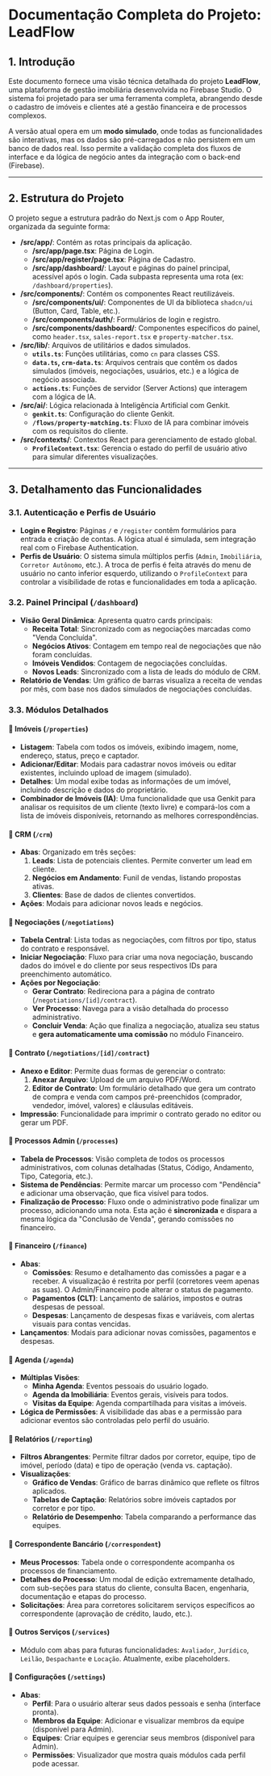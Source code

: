 # Documentação Completa do Projeto: LeadFlow

## 1. Introdução

Este documento fornece uma visão técnica detalhada do projeto **LeadFlow**, uma plataforma de gestão imobiliária desenvolvida no Firebase Studio. O sistema foi projetado para ser uma ferramenta completa, abrangendo desde o cadastro de imóveis e clientes até a gestão financeira e de processos complexos.

A versão atual opera em um **modo simulado**, onde todas as funcionalidades são interativas, mas os dados são pré-carregados e não persistem em um banco de dados real. Isso permite a validação completa dos fluxos de interface e da lógica de negócio antes da integração com o back-end (Firebase).

---

## 2. Estrutura do Projeto

O projeto segue a estrutura padrão do Next.js com o App Router, organizada da seguinte forma:

-   **/src/app/**: Contém as rotas principais da aplicação.
    -   **/src/app/page.tsx**: Página de Login.
    -   **/src/app/register/page.tsx**: Página de Cadastro.
    -   **/src/app/dashboard/**: Layout e páginas do painel principal, acessível após o login. Cada subpasta representa uma rota (ex: `/dashboard/properties`).
-   **/src/components/**: Contém os componentes React reutilizáveis.
    -   **/src/components/ui/**: Componentes de UI da biblioteca `shadcn/ui` (Button, Card, Table, etc.).
    -   **/src/components/auth/**: Formulários de login e registro.
    -   **/src/components/dashboard/**: Componentes específicos do painel, como `header.tsx`, `sales-report.tsx` e `property-matcher.tsx`.
-   **/src/lib/**: Arquivos de utilitários e dados simulados.
    -   **`utils.ts`**: Funções utilitárias, como `cn` para classes CSS.
    -   **`data.ts`, `crm-data.ts`**: Arquivos centrais que contêm os dados simulados (imóveis, negociações, usuários, etc.) e a lógica de negócio associada.
    -   **`actions.ts`**: Funções de servidor (Server Actions) que interagem com a lógica de IA.
-   **/src/ai/**: Lógica relacionada à Inteligência Artificial com Genkit.
    -   **`genkit.ts`**: Configuração do cliente Genkit.
    -   **`/flows/property-matching.ts`**: Fluxo de IA para combinar imóveis com os requisitos do cliente.
-   **/src/contexts/**: Contextos React para gerenciamento de estado global.
    -   **`ProfileContext.tsx`**: Gerencia o estado do perfil de usuário ativo para simular diferentes visualizações.

---

## 3. Detalhamento das Funcionalidades

### 3.1. Autenticação e Perfis de Usuário

-   **Login e Registro**: Páginas `/` e `/register` contêm formulários para entrada e criação de contas. A lógica atual é simulada, sem integração real com o Firebase Authentication.
-   **Perfis de Usuário**: O sistema simula múltiplos perfis (`Admin`, `Imobiliária`, `Corretor Autônomo`, etc.). A troca de perfis é feita através do menu de usuário no canto inferior esquerdo, utilizando o `ProfileContext` para controlar a visibilidade de rotas e funcionalidades em toda a aplicação.

### 3.2. Painel Principal (`/dashboard`)

-   **Visão Geral Dinâmica**: Apresenta quatro cards principais:
    -   **Receita Total**: Sincronizado com as negociações marcadas como "Venda Concluída".
    -   **Negócios Ativos**: Contagem em tempo real de negociações que não foram concluídas.
    -   **Imóveis Vendidos**: Contagem de negociações concluídas.
    -   **Novos Leads**: Sincronizado com a lista de leads do módulo de CRM.
-   **Relatório de Vendas**: Um gráfico de barras visualiza a receita de vendas por mês, com base nos dados simulados de negociações concluídas.

### 3.3. Módulos Detalhados

#### **📍 Imóveis (`/properties`)**

-   **Listagem**: Tabela com todos os imóveis, exibindo imagem, nome, endereço, status, preço e captador.
-   **Adicionar/Editar**: Modais para cadastrar novos imóveis ou editar existentes, incluindo upload de imagem (simulado).
-   **Detalhes**: Um modal exibe todas as informações de um imóvel, incluindo descrição e dados do proprietário.
-   **Combinador de Imóveis (IA)**: Uma funcionalidade que usa Genkit para analisar os requisitos de um cliente (texto livre) e compará-los com a lista de imóveis disponíveis, retornando as melhores correspondências.

#### **📍 CRM (`/crm`)**

-   **Abas**: Organizado em três seções:
    1.  **Leads**: Lista de potenciais clientes. Permite converter um lead em cliente.
    2.  **Negócios em Andamento**: Funil de vendas, listando propostas ativas.
    3.  **Clientes**: Base de dados de clientes convertidos.
-   **Ações**: Modais para adicionar novos leads e negócios.

#### **📍 Negociações (`/negotiations`)**

-   **Tabela Central**: Lista todas as negociações, com filtros por tipo, status do contrato e responsável.
-   **Iniciar Negociação**: Fluxo para criar uma nova negociação, buscando dados do imóvel e do cliente por seus respectivos IDs para preenchimento automático.
-   **Ações por Negociação**:
    -   **Gerar Contrato**: Redireciona para a página de contrato (`/negotiations/[id]/contract`).
    -   **Ver Processo**: Navega para a visão detalhada do processo administrativo.
    -   **Concluir Venda**: Ação que finaliza a negociação, atualiza seu status e **gera automaticamente uma comissão** no módulo Financeiro.

#### **📍 Contrato (`/negotiations/[id]/contract`)**

-   **Anexo e Editor**: Permite duas formas de gerenciar o contrato:
    1.  **Anexar Arquivo**: Upload de um arquivo PDF/Word.
    2.  **Editor de Contrato**: Um formulário detalhado que gera um contrato de compra e venda com campos pré-preenchidos (comprador, vendedor, imóvel, valores) e cláusulas editáveis.
-   **Impressão**: Funcionalidade para imprimir o contrato gerado no editor ou gerar um PDF.

#### **📍 Processos Admin (`/processes`)**

-   **Tabela de Processos**: Visão completa de todos os processos administrativos, com colunas detalhadas (Status, Código, Andamento, Tipo, Categoria, etc.).
-   **Sistema de Pendências**: Permite marcar um processo com "Pendência" e adicionar uma observação, que fica visível para todos.
-   **Finalização de Processo**: Fluxo onde o administrativo pode finalizar um processo, adicionando uma nota. Esta ação é **sincronizada** e dispara a mesma lógica da "Conclusão de Venda", gerando comissões no financeiro.

#### **📍 Financeiro (`/finance`)**

-   **Abas**:
    -   **Comissões**: Resumo e detalhamento das comissões a pagar e a receber. A visualização é restrita por perfil (corretores veem apenas as suas). O Admin/Financeiro pode alterar o status de pagamento.
    -   **Pagamentos (CLT)**: Lançamento de salários, impostos e outras despesas de pessoal.
    -   **Despesas**: Lançamento de despesas fixas e variáveis, com alertas visuais para contas vencidas.
-   **Lançamentos**: Modais para adicionar novas comissões, pagamentos e despesas.

#### **📍 Agenda (`/agenda`)**

-   **Múltiplas Visões**:
    -   **Minha Agenda**: Eventos pessoais do usuário logado.
    -   **Agenda da Imobiliária**: Eventos gerais, visíveis para todos.
    -   **Visitas da Equipe**: Agenda compartilhada para visitas a imóveis.
-   **Lógica de Permissões**: A visibilidade das abas e a permissão para adicionar eventos são controladas pelo perfil do usuário.

#### **📍 Relatórios (`/reporting`)**

-   **Filtros Abrangentes**: Permite filtrar dados por corretor, equipe, tipo de imóvel, período (data) e tipo de operação (venda vs. captação).
-   **Visualizações**:
    -   **Gráfico de Vendas**: Gráfico de barras dinâmico que reflete os filtros aplicados.
    -   **Tabelas de Captação**: Relatórios sobre imóveis captados por corretor e por tipo.
    -   **Relatório de Desempenho**: Tabela comparando a performance das equipes.

#### **📍 Correspondente Bancário (`/correspondent`)**

-   **Meus Processos**: Tabela onde o correspondente acompanha os processos de financiamento.
-   **Detalhes do Processo**: Um modal de edição extremamente detalhado, com sub-seções para status do cliente, consulta Bacen, engenharia, documentação e etapas do processo.
-   **Solicitações**: Área para corretores solicitarem serviços específicos ao correspondente (aprovação de crédito, laudo, etc.).

#### **📍 Outros Serviços (`/services`)**

-   Módulo com abas para futuras funcionalidades: `Avaliador`, `Jurídico`, `Leilão`, `Despachante` e `Locação`. Atualmente, exibe placeholders.

#### **📍 Configurações (`/settings`)**

-   **Abas**:
    -   **Perfil**: Para o usuário alterar seus dados pessoais e senha (interface pronta).
    -   **Membros da Equipe**: Adicionar e visualizar membros da equipe (disponível para Admin).
    -   **Equipes**: Criar equipes e gerenciar seus membros (disponível para Admin).
    -   **Permissões**: Visualizador que mostra quais módulos cada perfil pode acessar.
